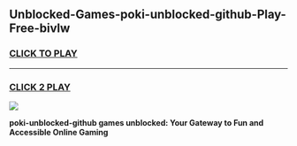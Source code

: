 
## Unblocked-Games-poki-unblocked-github-Play-Free-bivlw
<h3>
<a href="https://premium76.site?title=poki-unblocked-github&ref=18A1">CLICK TO PLAY</a></h3>
<hr>

<h3>
<a href="https://premium76.site?title=poki-unblocked-github&ref=18A1">CLICK 2 PLAY</a>
  
</h3>

<a href="https://premium76.site?title=poki-unblocked-github&ref=18A1"><img src="https://clearcache.store/games.png"></a>


**poki-unblocked-github games unblocked: Your Gateway to Fun and Accessible Online Gaming**
